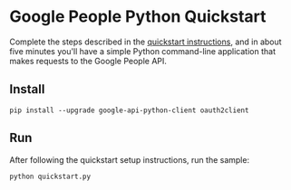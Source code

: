 # Google People Python Quickstart

Complete the steps described in the [quickstart instructions](
https://developers.google.com/people/quickstart/python), and in about five
minutes you'll have a simple Python command-line application that makes
requests to the Google People API.

## Install

```
pip install --upgrade google-api-python-client oauth2client
```

## Run

After following the quickstart setup instructions, run the sample:

```
python quickstart.py
```
